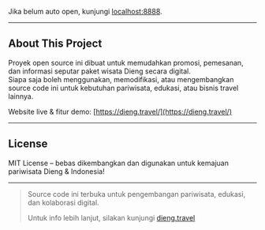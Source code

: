 Jika belum auto open, kunjungi [localhost:8888](http://localhost:8888).

---

## About This Project

Proyek open source ini dibuat untuk memudahkan promosi, pemesanan, dan informasi seputar paket wisata Dieng secara digital.  
Siapa saja boleh menggunakan, memodifikasi, atau mengembangkan source code ini untuk kebutuhan pariwisata, edukasi, atau bisnis travel lainnya.

Website live & fitur demo: [https://dieng.travel/](https://dieng.travel/)

---

## License

MIT License – bebas dikembangkan dan digunakan untuk kemajuan pariwisata Dieng & Indonesia!

---

> Source code ini terbuka untuk pengembangan pariwisata, edukasi, dan kolaborasi digital.
>
> Untuk info lebih lanjut, silakan kunjungi [dieng.travel](https://dieng.travel/)

